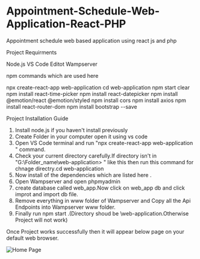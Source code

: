 # Appointment-Schedule-Web-Application-React-PHP
Appointment schedule web based application using react js and php

Project Requirments

Node.js 
VS Code Editot
Wampserver

npm commands which are used here

npx create-react-app web-application 
cd web-application 
npm start 
clear 
npm install react-time-picker 
npm install react-datepicker
npm install @emotion/react @emotion/styled 
npm install cors
npm install axios 
npm install react-router-dom
npm install bootstrap --save


Project Installation Guide
1. Install node.js if you haven't install previously
2. Create Folder in your computer open it using vs code
3. Open VS Code terminal and run "npx create-react-app web-application " command.
4. Check your current directory carefully.If directory isn't in  "G:\Folder_name\web-application> " like this then run this command for chnage directry.cd web-application
5. Now install of the dependencies which are listed here .
6. Open Wampserver and open phpmyadmin
7. create database called web_app.Now click on web_app db and click improt and import db file.
8. Remove everything in www folder of Wampserver and Copy all the Api Endpoints into Wampserver www folder.
9. Finally run npm start .(Directory shoud be \web-application.Otherwise Project will not work)


Once Project works successfully then it will appear below page on your default web browser.

   ![Home Page](https://github.com/ridmiWeerakoon/Appointment-Schedule-Web-Application-React-PHP/assets/98549500/6ac18c51-b57f-42eb-840c-bf50d9723c73)

